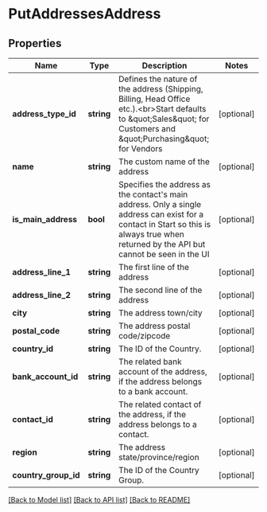 # PutAddressesAddress

## Properties
Name | Type | Description | Notes
------------ | ------------- | ------------- | -------------
**address_type_id** | **string** | Defines the nature of the address (Shipping, Billing, Head Office etc.).&lt;br&gt;Start defaults to \&quot;Sales\&quot; for Customers and \&quot;Purchasing\&quot; for Vendors | [optional] 
**name** | **string** | The custom name of the address | [optional] 
**is_main_address** | **bool** | Specifies the address as the contact&#39;s main address. Only a single address can exist for a contact in Start so this is always true when returned by the API but cannot be seen in the UI | [optional] 
**address_line_1** | **string** | The first line of the address | [optional] 
**address_line_2** | **string** | The second line of the address | [optional] 
**city** | **string** | The address town/city | [optional] 
**postal_code** | **string** | The address postal code/zipcode | [optional] 
**country_id** | **string** | The ID of the Country. | [optional] 
**bank_account_id** | **string** | The related bank account of the address, if the address belongs to a bank account. | [optional] 
**contact_id** | **string** | The related contact of the address, if the address belongs to a contact. | [optional] 
**region** | **string** | The address state/province/region | [optional] 
**country_group_id** | **string** | The ID of the Country Group. | [optional] 

[[Back to Model list]](../README.md#documentation-for-models) [[Back to API list]](../README.md#documentation-for-api-endpoints) [[Back to README]](../README.md)


